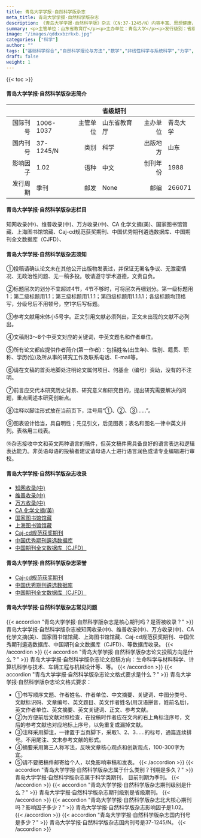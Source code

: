 ```yaml
---
title: 青岛大学学报·自然科学版杂志
meta_title: 青岛大学学报·自然科学版杂志
description: 《青岛大学学报·自然科学版》杂志（CN:37-1245/N）内容丰富、思想健康，1988年创刊，目前以季刊形式发行，刊物对外积极扩大宣传，致力于提高杂志质量与影响。该杂志旨在推动自然科学领域的学术研究与发展，促进学科的创新和进步，为学术界提供一个展示研究成果、交流学术思想的平台。 该杂志涵盖了广泛的自然科学学科领域，包括数学、物理学、化学、生物学、地球科学、环境科学、材料科学等。发表的内容包括原创性研究成果、学术综述、研究快报、实验技术与方法等。编辑委员会由青岛大学自然科学领域的知名教授、研究员组成，并邀请国内外相关领域的专家学者参与评审工作。编辑委员会严格把关论文的学术质量，确保发表的内容具有学术价值和创新性。 《青岛大学学报·自然科学版》注重理论与实践的结合，鼓励学者们进行创新性研究，推动科学研究成果的应用与推广。该杂志关注自然科学研究与社会需求的结合，与产业界、地方社会保持紧密联系，为地方经济社会发展提供智力支持。该杂志坚持学术诚信和学术道德，反对学术不端行为，如抄袭、剽窃等。所有投稿经过匿名专家评审，确保研究的可靠性和学术的严谨性。
summary: <p>主管单位：山东省教育厅</p><p>主办单位：青岛大学</p><p>发行级别：省级期刊</p><p>发行周期：季刊</p>
image: "/images/qddxxbzrkxb.jpg"
categories: ["科学"]
author: ""
tags: ["基础科学综合","自然科学理论与方法","数学","非线性科学与系统科学","力学","物理学","生物学","天文学","自然地理学测绘学","气象学","海洋学","地质学","地球物理学","资源科学",]
draft: false
weight: 1
---
```


{{< toc >}}

#### 青岛大学学报·自然科学版杂志简介
|               |                               |               | 省级期刊        |               |                           |
| ------------: | :---------------------------- | ------------: | :---------------------------- | ------------: | :------------------------ |
| 国际刊号      | 1006-1037   | 主管单位      | 山东省教育厅     | 主办单位      | 青岛大学     |
| 国内刊号      | 37-1245/N        | 类别          | 科学       | 出版地方      | 山东           |
| 影响因子      | 1.02        | 语种          | 中文             | 创刊年份      | 1988    |
| 发行周期      | 季刊    | 邮发          | None              | 邮编          | 266071      |

#### 青岛大学学报·自然科学版杂志栏目
<span>知网收录(中)</span>、<span>维普收录(中)</span>、<span>万方收录(中)</span>、<span>CA 化学文摘(美)</span>、<span>国家图书馆馆藏</span>、<span>上海图书馆馆藏</span>、<span>Caj-cd规范获奖期刊</span>、<span>中国优秀期刊遴选数据库</span>、<span>中国期刊全文数据库（CJFD）</span>、

#### 青岛大学学报·自然科学版杂志须知
<p><p>
	①投稿请确认论文未在其他公开出版物发表过，并保证无署名争议、无泄密情况、无政治性问题、无一稿多投。敬请遵守学术道德，文责自负。
</p><p>
	②标题层次的划分不宜超过4节，4节不够时，可将层次再细划分。第一级标题用1；第二级标题用1.1；第三级标题用1.1.1；第四级标题用1.1.1.1；各级标题均顶格写，分级号后不用顿号，空1字后写标题。
</p><p>
	③参考文献用宋体小5号字。正文引用文献必须列出，正文未出现的文献不必列出。
</p><p>
	④文稿附3～8个中英文对应的关键词，中英文题名和作者单位。
</p><p>
	⑤所有论文都应提供作者简介(第一作者)：包括姓名(出生年)、性别、籍贯、职称、学历(位)及所从事的研究工作及联系电话、E-mail等。
</p><p>
	⑥请在文稿的首页地脚处注明论文属何项目、何基金（编号）资助，没有的不注明。
</p><p>
	⑦前言应交代本研究历史背景、研究意义和研究目的，提出研究需要解决的问题，重点阐述本研究创新点。
</p><p>
	⑧注释以脚注形式放在当前页下，注号用“①、②、③……”。
</p><p>
	⑨图表设计恰当，具自明性；先见引文，后见图表；表名和图名一律中英文并列。表格用三线表。
</p><p>
	⑩杂志接收中文和英文两种语言的稿件，但英文稿件需具备良好的语言表达和逻辑表达能力。非英语母语的投稿者建议请母语人士进行语言润色或请专业编辑进行审校。
</p></p>


#### 青岛大学学报·自然科学版杂志收录
<ul>
    <li class="inline-block">
        <a class="bg-theme-light hover:bg-primary dark:bg-darkmode-theme-light dark:hover:bg-darkmode-primary dark:hover:text-dark m-1 block rounded px-3 py-1 hover:text-white" href="#青岛大学学报·自然科学版杂志收录">
        知网收录(中)
        </a>
    </li>
    <li class="inline-block">
        <a class="bg-theme-light hover:bg-primary dark:bg-darkmode-theme-light dark:hover:bg-darkmode-primary dark:hover:text-dark m-1 block rounded px-3 py-1 hover:text-white" href="#青岛大学学报·自然科学版杂志收录">
        维普收录(中)
        </a>
    </li>
    <li class="inline-block">
        <a class="bg-theme-light hover:bg-primary dark:bg-darkmode-theme-light dark:hover:bg-darkmode-primary dark:hover:text-dark m-1 block rounded px-3 py-1 hover:text-white" href="#青岛大学学报·自然科学版杂志收录">
        万方收录(中)
        </a>
    </li>
    <li class="inline-block">
        <a class="bg-theme-light hover:bg-primary dark:bg-darkmode-theme-light dark:hover:bg-darkmode-primary dark:hover:text-dark m-1 block rounded px-3 py-1 hover:text-white" href="#青岛大学学报·自然科学版杂志收录">
        CA 化学文摘(美)
        </a>
    </li>
    <li class="inline-block">
        <a class="bg-theme-light hover:bg-primary dark:bg-darkmode-theme-light dark:hover:bg-darkmode-primary dark:hover:text-dark m-1 block rounded px-3 py-1 hover:text-white" href="#青岛大学学报·自然科学版杂志收录">
        国家图书馆馆藏
        </a>
    </li>
    <li class="inline-block">
        <a class="bg-theme-light hover:bg-primary dark:bg-darkmode-theme-light dark:hover:bg-darkmode-primary dark:hover:text-dark m-1 block rounded px-3 py-1 hover:text-white" href="#青岛大学学报·自然科学版杂志收录">
        上海图书馆馆藏
        </a>
    </li>
    <li class="inline-block">
        <a class="bg-theme-light hover:bg-primary dark:bg-darkmode-theme-light dark:hover:bg-darkmode-primary dark:hover:text-dark m-1 block rounded px-3 py-1 hover:text-white" href="#青岛大学学报·自然科学版杂志收录">
        Caj-cd规范获奖期刊
        </a>
    </li>
    <li class="inline-block">
        <a class="bg-theme-light hover:bg-primary dark:bg-darkmode-theme-light dark:hover:bg-darkmode-primary dark:hover:text-dark m-1 block rounded px-3 py-1 hover:text-white" href="#青岛大学学报·自然科学版杂志收录">
        中国优秀期刊遴选数据库
        </a>
    </li>
    <li class="inline-block">
        <a class="bg-theme-light hover:bg-primary dark:bg-darkmode-theme-light dark:hover:bg-darkmode-primary dark:hover:text-dark m-1 block rounded px-3 py-1 hover:text-white" href="#青岛大学学报·自然科学版杂志收录">
        中国期刊全文数据库（CJFD）
        </a>
    </li>
</ul>



#### 青岛大学学报·自然科学版杂志荣誉
<ul>
    <li class="inline-block">
        <a class="bg-theme-light hover:bg-primary dark:bg-darkmode-theme-light dark:hover:bg-darkmode-primary dark:hover:text-dark m-1 block rounded px-3 py-1 hover:text-white" href="#青岛大学学报·自然科学版杂志荣誉">
        Caj-cd规范获奖期刊
        </a>
    </li>
    <li class="inline-block">
        <a class="bg-theme-light hover:bg-primary dark:bg-darkmode-theme-light dark:hover:bg-darkmode-primary dark:hover:text-dark m-1 block rounded px-3 py-1 hover:text-white" href="#青岛大学学报·自然科学版杂志荣誉">
        中国优秀期刊遴选数据库
        </a>
    </li>
    <li class="inline-block">
        <a class="bg-theme-light hover:bg-primary dark:bg-darkmode-theme-light dark:hover:bg-darkmode-primary dark:hover:text-dark m-1 block rounded px-3 py-1 hover:text-white" href="#青岛大学学报·自然科学版杂志荣誉">
        中国期刊全文数据库（CJFD）
        </a>
    </li>
</ul>












#### 青岛大学学报·自然科学版杂志常见问题
{{< accordion "青岛大学学报·自然科学版杂志是核心期刊吗？是否被收录？" >}}
青岛大学学报·自然科学版杂志被知网收录(中)、维普收录(中)、万方收录(中)、CA 化学文摘(美)、国家图书馆馆藏、上海图书馆馆藏、Caj-cd规范获奖期刊、中国优秀期刊遴选数据库、中国期刊全文数据库（CJFD）、等数据库收录。
{{< /accordion >}}
{{< accordion "青岛大学学报·自然科学版杂志论文投稿方向是什么？" >}}
青岛大学学报·自然科学版杂志论文投稿方向：生命科学与材料科学、计算机科学与技术、车辆工程与机械设计等、等。
{{< /accordion >}}
{{< accordion "青岛大学学报·自然科学版杂志论文格式要求是什么？" >}}
青岛大学学报·自然科学版杂志论文格式要求：
- ①书写顺序文题、作者姓名、作者单位、中文摘要、关键词、中图分类号、文献标识码、文章编号、英文题目、英文作者姓名(用汉语拼音，姓前名后)，英文作者单位、英文摘要、英文关键词、正文、参考文献。
- ②为方便前后文献对照检查，在投稿时作者应在文内的右上角标注序号，文后的参考文献也对应地标上序号，以免重复或漏掉文献。
- ③注释采用脚注，一律置于当页脚下，采取1、2、3……的标号，通篇连续排号。不用尾注、文末参考文献的形式。
- ④摘要采用第三人称写法，反映文章核心观点和创新观点，100-300字为宜。
- ⑤请不要把稿件邮寄给个人，以免影响审稿和发表。
{{< /accordion >}}
{{< accordion "青岛大学学报·自然科学版杂志属于什么类别？刊期是多久？" >}}
青岛大学学报·自然科学版杂志属于科学类期刊， 目前刊期为季刊。
{{< /accordion >}}
{{< accordion "青岛大学学报·自然科学版杂志期刊级别是什么？" >}}
青岛大学学报·自然科学版杂志期刊级别是省级期刊。
{{< /accordion >}}
{{< accordion "青岛大学学报·自然科学版杂志北大核心期刊吗？影响因子多少？" >}}
青岛大学学报·自然科学版杂志影响因子是1.02。
{{< /accordion >}}
{{< accordion "青岛大学学报·自然科学版杂志国内刊号是多少？" >}}
青岛大学学报·自然科学版杂志国内刊号是37-1245/N。
{{< /accordion >}}